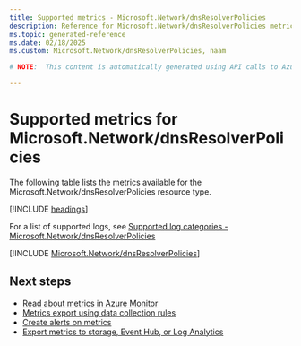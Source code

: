 ```yaml
---
title: Supported metrics - Microsoft.Network/dnsResolverPolicies
description: Reference for Microsoft.Network/dnsResolverPolicies metrics in Azure Monitor.
ms.topic: generated-reference
ms.date: 02/18/2025
ms.custom: Microsoft.Network/dnsResolverPolicies, naam

# NOTE:  This content is automatically generated using API calls to Azure. Any edits made on these files will be overwritten in the next run of the script. 

---
```


  
# Supported metrics for Microsoft.Network/dnsResolverPolicies
  
The following table lists the metrics available for the Microsoft.Network/dnsResolverPolicies resource type.  
  
  
[!INCLUDE [headings](~/reusable-content/ce-skilling/azure/includes/azure-monitor/reference/metrics/metrics-headings.md)]  
  
  
  
For a list of supported logs, see [Supported log categories - Microsoft.Network/dnsResolverPolicies](../supported-logs/microsoft-network-dnsresolverpolicies-logs.md)  
  
 

[!INCLUDE [Microsoft.Network/dnsResolverPolicies](~/reusable-content/ce-skilling/azure/includes/azure-monitor/reference/metrics/microsoft-network-dnsresolverpolicies-metrics-include.md)]  



## Next steps

- [Read about metrics in Azure Monitor](/azure/azure-monitor/data-platform)
- [Metrics export using data collection rules](/azure/azure-monitor/essentials/data-collection-metrics)
- [Create alerts on metrics](/azure/azure-monitor/alerts/alerts-overview)
- [Export metrics to storage, Event Hub, or Log Analytics](/azure/azure-monitor/essentials/platform-logs-overview)
